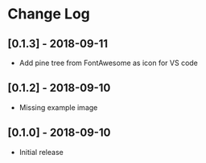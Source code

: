 # Change Log

## [0.1.3] - 2018-09-11
- Add pine tree from FontAwesome as icon for VS code

## [0.1.2] - 2018-09-10
- Missing example image

## [0.1.0] - 2018-09-10
- Initial release